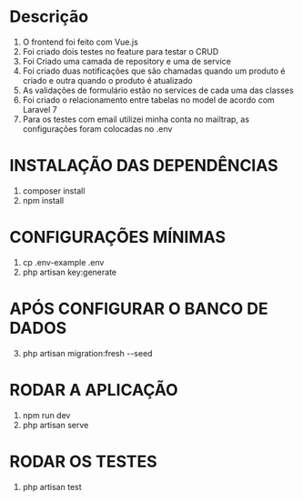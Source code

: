 # Descrição
1. O frontend foi feito com Vue.js
2. Foi criado dois testes no feature para testar o CRUD
3. Foi Criado uma camada de repository e uma de service
4. Foi criado duas notificações que são chamadas quando um produto é criado e outra quando o produto é atualizado
5. As validações de formulário estão no services de cada uma das classes
6. Foi criado o relacionamento entre tabelas no model de acordo com Laravel 7
7. Para os testes com email utilizei minha conta no mailtrap, as configurações foram colocadas no .env

# INSTALAÇÃO DAS DEPENDÊNCIAS
1. composer install
2. npm install

# CONFIGURAÇÕES MÍNIMAS
1. cp .env-example .env
2. php artisan key:generate

# APÓS CONFIGURAR O BANCO DE DADOS
3. php artisan migration:fresh --seed

# RODAR A APLICAÇÃO
1. npm run dev
2. php artisan serve

# RODAR OS TESTES
1. php artisan test


